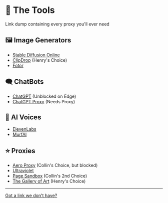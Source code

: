 # 🔨 The Tools
Link dump containing every proxy you'll ever need

## 🖼️ Image Generators
* [Stable Diffusion Online](https://stablediffusionweb.com)
* [ClipDrop](https://clipdrop.co) (Henry's Choice)
* [Fotor](https://www.fotor.com/images/create)

## 🗨️ ChatBots
* [ChatGPT](https://chat.openai.com) (Unblocked on Edge)
* [ChatGPT Proxy](https://chatgptproxy.info) (Needs Proxy)

## 📢 AI Voices
* [ElevenLabs](https://beta.elevenlabs.io/speech-synthesis)
* [MurfAI](https://murf.ai)

## ⭐ Proxies
* [Aero Proxy](https://yo839.sse.codesandbox.io/) (Collin's Choice, but blocked)
* [Ultraviolet](https://ultra2--liljayd2010.repl.co/)
* [Page Sandbox](https://rapid-tooth-2bc4.qiangqiang.workers.dev) (Collin's 2nd Choice)
* [The Gallery of Art](https://login.thegalleryofart.org) (Henry's Choice)

---

[Got a link we don't have?](https://forms.gle/9GvZjpAdnfU1rdPp6)
